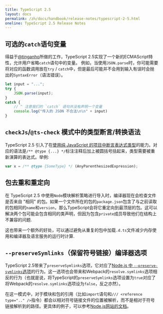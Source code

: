 ```yaml
---
title: TypeScript 2.5
layout: docs
permalink: /zh/docs/handbook/release-notes/typescript-2-5.html
oneline: TypeScript 2.5 Release Notes
---
```


## 可选的`catch`语句变量

得益于[@tinganho](https://github.com/tinganho)所做的工作，TypeScript 2.5实现了一个新的ECMAScript特性，允许用户省略`catch`语句中的变量。 例如，当使用`JSON.parse`时，你可能需要将对应的函数调用放在`try` / `catch`中，但是最后可能并不会用到输入有误时会抛出的`SyntaxError`（语法错误）。

```typescript
let input = "...";
try {
    JSON.parse(input);
}
catch {
    // ^ 注意我们的 `catch` 语句并没有声明一个变量
    console.log("传入的 JSON 不合法\n\n" + input)
}
```

## `checkJs`/`@ts-check` 模式中的类型断言/转换语法

TypeScript 2.5 引入了在[使用纯 JavaScript 的项目中断言表达式类型](https://github.com/Microsoft/TypeScript/issues/5158)的能力。对应的语法是`/** @type {...} */`标注注释后加上被圆括号括起来，类型需要被重新演算的表达式。举例:

```typescript
var x = /** @type {SomeType} */ (AnyParenthesizedExpression);
```

## 包去重和重定向

在 TypeScript 2.5 中使用`Node`模块解析策略进行导入时，编译器现在会检查文件是否来自 "相同" 的包。如果一个文件所在的包的`package.json`包含了与之前读取的包相同的`name`和`version`，那么TypeScript会将它重定向到最顶层的包。这可以解决两个包可能会包含相同的类声明，但因为包含`private`成员导致他们在结构上不兼容的问题.

这也带来一个额外的好处，可以通过避免从重复的包中加载`.d.ts`文件减少内存使用和编译器及语言服务的运行时计算.

## `--preserveSymlinks`（保留符号链接）编译器选项

TypeScript 2.5带来了`preserveSymlinks`选项，它对应了[Node.js 中 `--preserve-symlinks`选项](https://nodejs.org/api/cli.html#cli_preserve_symlinks)的行为。这一选项也会带来和Webpack的`resolve.symlinks`选项相反的行为（也就是说，将TypeScript的`preserveSymlinks`选项设置为`true`对应了将Webpack的`resolve.symlinks`选项设为`false`，反之亦然）。

在这一模式中，对于模块和包的引用（比如`import`语句和`/// <reference type=".." />`指令）都会以相对符号链接文件的位置被解析，而不是相对于符号链接解析到的路径。更具体的例子，可以参考[Node.js网站的文档](https://nodejs.org/api/cli.html#cli_preserve_symlinks)。

